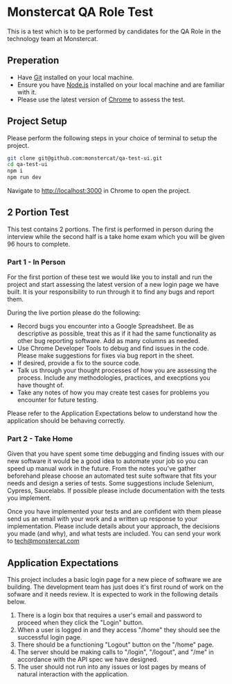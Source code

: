 # Monstercat QA Role Test

This is a test which is to be performed by candidates for the QA Role in the technology team at Monstercat.

## Preperation

 * Have [Git](https://git-scm.com/) installed on your local machine.
 * Ensure you have [Node.js](https://nodejs.org/en/download/) installed on your local machine and are familiar with it.
 * Please use the latest version of [Chrome](https://www.google.com/chrome/) to assess the test.

## Project Setup

Please perform the following steps in your choice of terminal to setup the project.

```bash
git clone git@github.com:monstercat/qa-test-ui.git
cd qa-test-ui
npm i
npm run dev
```

Navigate to [http://localhost:3000](http://localhost:3000) in Chrome to open the project.

## 2 Portion Test

This test contains 2 portions. The first is performed in person during the interview while the second half is a take home exam which you will be given 96 hours to complete.

### Part 1 - In Person

For the first portion of these test we would like you to install and run the project and start assessing the latest version of a new login page we have built. It is your responsibility to run through it to find any bugs and report them. 

During the live portion please do the following:

 * Record bugs you encounter into a Google Spreadsheet. Be as descriptive as possible, treat this as if it had the same functionality as other bug reporting software. Add as many columns as needed.
 * Use Chrome Developer Tools to debug and find issues in the code. Please make suggestions for fixes via bug report in the sheet.
 * If desired, provide a fix to the source code.
 * Talk us through your thought processes of how you are assessing the process. Include any methodologies, practices, and execptions you have thought of.
 * Take any notes of how you may create test cases for problems you encounter for future testing.
 
Please refer to the Application Expectations below to understand how the application should be behaving correctly.
 
### Part 2 - Take Home

Given that you have spent some time debugging and finding issues with our new software it would be a good idea to automate your job so you can speed up manual work in the future. From the notes you've gather beforehand please choose an automated test suite software that fits your needs and design a series of tests. Some suggestions include Selenium, Cypress, Saucelabs. If possible please include documentation with the tests you implement.

Once you have implemented your tests and are confident with them please send us an email with your work and a written up response to your implementation. Please include details about your approach, the decisions you made (and why), and what tests are included. You can send your work to tech@monstercat.com

## Application Expectations

This project includes a basic login page for a new piece of software we are building. The development team has just does it's first round of work on the sofware and it needs review. It is expected to work in the following details below.

 1. There is a login box that requires a user's email and password to proceed when they click the "Login" button.
 2. When a user is logged in and they access "/home" they should see the successful login page.
 3. There should be a functioning "Logout" button on the "/home" page.
 4. The server should be making calls to "/login", "/logout", and "/me" in accordance with the API spec we have designed.
 5. The user should not run into any issues or lost pages by means of natural interaction with the application.
 
